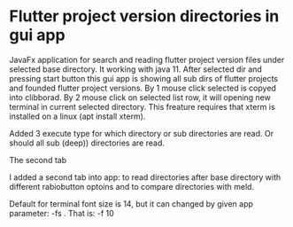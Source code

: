 # Flutter project version directories in gui app
JavaFx application for search and reading flutter project version files under selected base directory. 
It working with java 11. After selected dir and pressing start button this gui app is showing all sub dirs
of flutter projects and founded flutter project versions. By 1 mouse click selected is copyed into clibborad.
By 2 mouse click on selected list row, it will opening new terminal in current selected directory. This freature
requires that xterm is installed on a linux (apt install xterm).

Added 3 execute type for which directory or sub directories are read. Or should all sub (deep)) directories are read.

The second tab 

I added a second tab into app: to read directories after base directory with different rabiobutton optoins and 
to compare directories with meld.

Default for terminal font size is 14, but it can changed by given app parameter: -fs <number> . That is: -f 10
